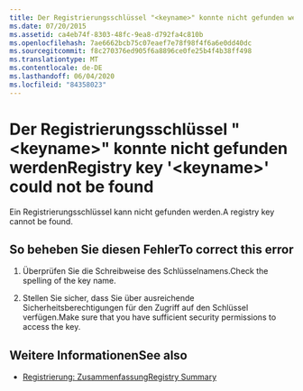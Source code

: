 ```yaml
---
title: Der Registrierungsschlüssel "<keyname>" konnte nicht gefunden werden
ms.date: 07/20/2015
ms.assetid: ca4eb74f-8303-48fc-9ea8-d792fa4c810b
ms.openlocfilehash: 7ae6662bcb75c07eaef7e78f98f4f6a6e0dd40dc
ms.sourcegitcommit: f8c270376ed905f6a8896ce0fe25b4f4b38ff498
ms.translationtype: MT
ms.contentlocale: de-DE
ms.lasthandoff: 06/04/2020
ms.locfileid: "84358023"
---
```

# <a name="registry-key-keyname-could-not-be-found"></a><span data-ttu-id="ebd01-102">Der Registrierungsschlüssel "\<keyname>" konnte nicht gefunden werden</span><span class="sxs-lookup"><span data-stu-id="ebd01-102">Registry key '\<keyname>' could not be found</span></span>
<span data-ttu-id="ebd01-103">Ein Registrierungsschlüssel kann nicht gefunden werden.</span><span class="sxs-lookup"><span data-stu-id="ebd01-103">A registry key cannot be found.</span></span>  
  
## <a name="to-correct-this-error"></a><span data-ttu-id="ebd01-104">So beheben Sie diesen Fehler</span><span class="sxs-lookup"><span data-stu-id="ebd01-104">To correct this error</span></span>  
  
1. <span data-ttu-id="ebd01-105">Überprüfen Sie die Schreibweise des Schlüsselnamens.</span><span class="sxs-lookup"><span data-stu-id="ebd01-105">Check the spelling of the key name.</span></span>  
  
2. <span data-ttu-id="ebd01-106">Stellen Sie sicher, dass Sie über ausreichende Sicherheitsberechtigungen für den Zugriff auf den Schlüssel verfügen.</span><span class="sxs-lookup"><span data-stu-id="ebd01-106">Make sure that you have sufficient security permissions to access the key.</span></span>  
  
## <a name="see-also"></a><span data-ttu-id="ebd01-107">Weitere Informationen</span><span class="sxs-lookup"><span data-stu-id="ebd01-107">See also</span></span>

- [<span data-ttu-id="ebd01-108">Registrierung: Zusammenfassung</span><span class="sxs-lookup"><span data-stu-id="ebd01-108">Registry Summary</span></span>](../language-reference/keywords/registry-summary.md)
